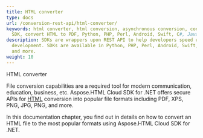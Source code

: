 ```yaml
---
title: HTML converter
type: docs
url: /conversion-rest-api/html-converter/
keywords: html converter, html conversion, asynchronous conversion, conversion
  SDK, convert HTML to PDF, Python, PHP, Perl, Android, Swift, C#, Java, Node.js
description: SDKs are wrappers upon REST API to help developers speed up their
  development. SDKs are available in Python, PHP, Perl, Android, Swift, C#, Java
  and more.
weight: 10
---
```

HTML converter

File conversion capabilities are a required tool for modern communication, education, business, etc. Aspose.HTML Cloud SDK for .NET offers secure APIs for [HTML](https://docs.fileformat.com/web/html/) conversion into popular file formats including PDF, XPS, PNG, JPG, PNG, and more.



In this documentation chapter, you find out in details on how to convert an HTML file to the most popular formats using Aspose.HTML Cloud SDK for .NET.